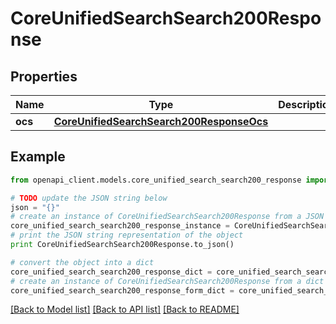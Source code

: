 # CoreUnifiedSearchSearch200Response


## Properties
Name | Type | Description | Notes
------------ | ------------- | ------------- | -------------
**ocs** | [**CoreUnifiedSearchSearch200ResponseOcs**](CoreUnifiedSearchSearch200ResponseOcs.md) |  | 

## Example

```python
from openapi_client.models.core_unified_search_search200_response import CoreUnifiedSearchSearch200Response

# TODO update the JSON string below
json = "{}"
# create an instance of CoreUnifiedSearchSearch200Response from a JSON string
core_unified_search_search200_response_instance = CoreUnifiedSearchSearch200Response.from_json(json)
# print the JSON string representation of the object
print CoreUnifiedSearchSearch200Response.to_json()

# convert the object into a dict
core_unified_search_search200_response_dict = core_unified_search_search200_response_instance.to_dict()
# create an instance of CoreUnifiedSearchSearch200Response from a dict
core_unified_search_search200_response_form_dict = core_unified_search_search200_response.from_dict(core_unified_search_search200_response_dict)
```
[[Back to Model list]](../README.md#documentation-for-models) [[Back to API list]](../README.md#documentation-for-api-endpoints) [[Back to README]](../README.md)


